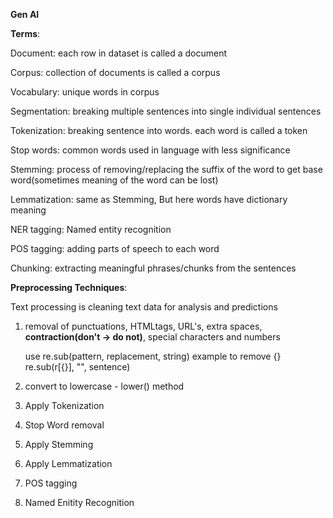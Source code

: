 **Gen AI**

**Terms**:

Document: each row in dataset is called a document

Corpus: collection of documents is called a corpus

Vocabulary: unique words in corpus

Segmentation: breaking multiple sentences into single individual sentences

Tokenization: breaking sentence into words. each word is called a token

Stop words: common words used in language with less significance

Stemming: process of removing/replacing the suffix of the word to get base word(sometimes meaning of the word can be lost)

Lemmatization: same as Stemming, But here words have dictionary meaning

NER tagging: Named entity recognition

POS tagging: adding parts of speech to each word

Chunking: extracting meaningful phrases/chunks from the sentences


**Preprocessing Techniques**:

Text processing is cleaning text data for analysis and predictions
  1. removal of punctuations, HTMLtags, URL's, extra spaces, **contraction(don't -> do not)**, special characters and numbers

      use re.sub(pattern, replacement, string)
      example to remove {} re.sub(r[\{\}], "", sentence)
  
  3. convert to lowercase - lower() method 
  4. Apply Tokenization
  5. Stop Word removal
  6. Apply Stemming
  7. Apply Lemmatization
  8. POS tagging
  9. Named Enitity Recognition
 
 




